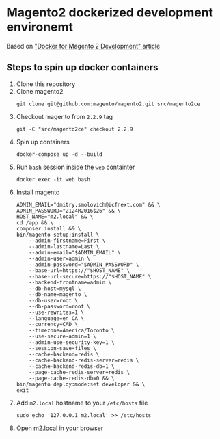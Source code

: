 # Magento2 dockerized development environemt

Based on ["Docker for Magento 2 Development" article](https://www.magemodule.com/all-things-magento/magento-2-tutorials/docker-magento-2-development/)

## Steps to spin up docker containers
1. Clone this repository
2. Clone magento2 
    ```
    git clone git@github.com:magento/magento2.git src/magento2ce
    ```
3. Checkout magento from `2.2.9` tag
    ```
    git -C "src/magento2ce" checkout 2.2.9
    ```
4. Spin up containers 
    ```
    docker-compose up -d --build
    ```
5. Run `bash` session inside the `web` containter
    ```
    docker exec -it web bash
    ```
6. Install magento
    ```
    ADMIN_EMAIL="dmitry.smolovich@icfnext.com" && \
    ADMIN_PASSWORD="2124R2016$26" && \
    HOST_NAME="m2.local" && \
    cd /app && \
    composer install && \
    bin/magento setup:install \
        --admin-firstname=First \
        --admin-lastname=Last \
        --admin-email="$ADMIN_EMAIL" \
        --admin-user=admin \
        --admin-password="$ADMIN_PASSWORD" \
        --base-url=https://"$HOST_NAME" \
        --base-url-secure=https://"$HOST_NAME" \
        --backend-frontname=admin \
        --db-host=mysql \
        --db-name=magento \
        --db-user=root \
        --db-password=root \
        --use-rewrites=1 \
        --language=en_CA \
        --currency=CAD \
        --timezone=America/Toronto \
        --use-secure-admin=1 \
        --admin-use-security-key=1 \
        --session-save=files \
        --cache-backend=redis \
        --cache-backend-redis-server=redis \
        --cache-backend-redis-db=1 \
        --page-cache-redis-server=redis \
        --page-cache-redis-db=0 && \
    bin/magento deploy:mode:set developer && \
    exit
    ```
7. Add `m2.local` hostname to your `/etc/hosts` file
    ```
    sudo echo '127.0.0.1 m2.local' >> /etc/hosts
    ```
8. Open [m2.local](https://m2.local/) in your browser